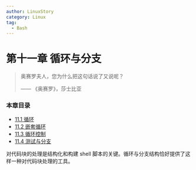 ```yaml
---
author: LinuxStory
category: Linux
tag:
  - Bash
---
```

# 第十一章 循环与分支

> 奥赛罗夫人，您为什么把这句话说了又说呢？
> 
> —— 《奥赛罗》，莎士比亚

### 本章目录

- [11.1 循环](11_1_loops.md)
- [11.2 嵌套循环](11_2_nested_loops.md)
- [11.3 循环控制](11_3_loop_control.md)
- [11.4 测试与分支](11_4_testing_and_branching.md)

对代码块的处理是结构化和构建 shell 脚本的关键。循环与分支结构恰好提供了这样一种对代码块处理的工具。